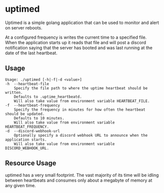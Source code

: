 # uptimed

Uptimed is a simple golang application that can be used to monitor and alert on server reboots.

At a configured frequency is writes the current time to a specified file. When the application starts up it reads that
file and will post a discord notification saying that the server has booted and was last running at the date of the last
heartbeat.

## Usage

```
Usage: ./uptimed [-h|-f|-d <value>]
-h  --heartbeat-file
	Specify the file path to where the uptime heartbeat should be written.
	Defaults to .uptime_heartbeatd.
	Will also take value from environment variable HEARTBEAT_FILE.
-f  --heartbeat-frequency
	Specify the frequency in minutes for how often the heartbeat should be updated.
	Defaults to 10 minutes.
	Will also take value from environment variable HEARTBEAT_FREQUENCY.
-d  --discord-webhook-url
	Optionally specify a discord webhook URL to announce when the application starts.
	Will also take value from environment variable DISCORD_WEBHOOK_URL.
```

## Resource Usage

uptimed has a very small footprint. The vast majority of its time will be idling between heartbeats and consumes only
about a megabyte of memory at any given time.
